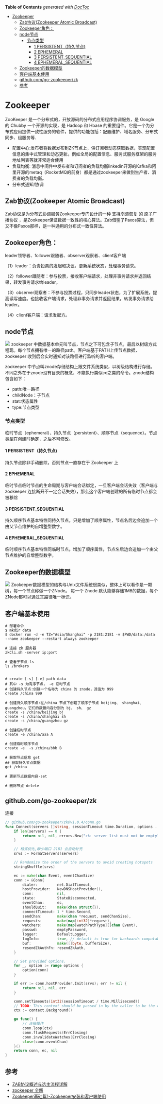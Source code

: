 <!-- START doctoc generated TOC please keep comment here to allow auto update -->
<!-- DON'T EDIT THIS SECTION, INSTEAD RE-RUN doctoc TO UPDATE -->
**Table of Contents**  *generated with [DocToc](https://github.com/thlorenz/doctoc)*

- [Zookeeper](#zookeeper)
  - [Zab协议(Zookeeper Atomic Broadcast)](#zab%E5%8D%8F%E8%AE%AEzookeeper-atomic-broadcast)
  - [Zookeeper角色：](#zookeeper%E8%A7%92%E8%89%B2)
  - [node节点](#node%E8%8A%82%E7%82%B9)
    - [节点类型](#%E8%8A%82%E7%82%B9%E7%B1%BB%E5%9E%8B)
      - [1 PERSISTENT（持久节点)](#1-persistent%E6%8C%81%E4%B9%85%E8%8A%82%E7%82%B9)
      - [2 EPHEMERAL](#2-ephemeral)
      - [3 PERSISTENT_SEQUENTIAL](#3-persistent_sequential)
      - [4 EPHEMERAL_SEQUENTIAL](#4-ephemeral_sequential)
  - [Zookeeper的数据模型](#zookeeper%E7%9A%84%E6%95%B0%E6%8D%AE%E6%A8%A1%E5%9E%8B)
  - [客户端基本使用](#%E5%AE%A2%E6%88%B7%E7%AB%AF%E5%9F%BA%E6%9C%AC%E4%BD%BF%E7%94%A8)
  - [github.com/go-zookeeper/zk](#githubcomgo-zookeeperzk)
  - [参考](#%E5%8F%82%E8%80%83)

<!-- END doctoc generated TOC please keep comment here to allow auto update -->

# Zookeeper
ZooKeeper 是一个分布式的，开放源码的分布式应用程序协调服务，是 Google 的 Chubby 一个开源的实现，是 Hadoop 和 Hbase 的重要组件。它是一个为分布式应用提供一致性服务的软件，提供的功能包括：配置维护、域名服务、分布式同步、组服务等.

- 配置中心:发布者将数据发布到ZK节点上，供订阅者动态获取数据，实现配置信息的集中式管理和动态更新。例如全局的配置信息、服务式服务框架的服务地址列表等就非常适合使用
- 负载均衡: 消息中间件中发布者和订阅者的负载均衡linkedin开源的Kafka和阿里开源的metaq（RocketMQ的前身）都是通过zookeeper来做到生产者、消费者的负载均衡。
- 分布式通知/协调


## Zab协议(Zookeeper Atomic Broadcast)

Zab协议是为分布式协调服务Zookeeper专门设计的一种 支持崩溃恢复 的 原子广播协议 ，是Zookeeper保证数据一致性的核心算法。Zab借鉴了Paxos算法，但又不像Paxos那样，是一种通用的分布式一致性算法。


## Zookeeper角色：
leader领导者、follower跟随者、observer观察者、client客户端

（1）leader：负责投票的发起和决议，更新系统状态，处理事务请求。

（2）follower跟随者：参与投票，接收客户端请求，处理非事务请求并返回结果，转发事务请求给leader。

（3）observer观察者：不参与投票过程，只同步leader状态，为了扩展系统，提高读写速度。也接收客户端请求，处理非事务请求并返回结果，转发事务请求给leader。

（4）client客户端：请求发起方。


## node节点
![](.zookeeper_images/zookeeper_node.png)
zookeeper 中数据基本单元叫节点，节点之下可包含子节点，最后以树级方式程现。每个节点拥有唯一的路径path。客户端基于PATH上传节点数据，zookeeper 收到后会实时通知对该路径进行监听的客户端。

zookeeper 中节点叫znode存储结构上跟文件系统类似，以树级结构进行存储。不同之外在于znode没有目录的概念，不能执行类似cd之类的命令。znode结构包含如下：

- path:唯一路径
- childNode：子节点
- stat:状态属性
- type:节点类型

### 节点类型
临时节点（ephemeral）、持久节点（persistent）、顺序节点（sequence）。节点类型在创建时确定，之后不可修改。

#### 1 PERSISTENT（持久节点)

持久节点除非手动删除，否则节点一直存在于 Zookeeper 上

#### 2 EPHEMERAL
临时节点临时节点的生命周期与客户端会话绑定，一旦客户端会话失效（客户端与zookeeper 连接断开不一定会话失效），那么这个客户端创建的所有临时节点都会被移除


#### 3 PERSISTENT_SEQUENTIAL
持久顺序节点基本特性同持久节点，只是增加了顺序属性，节点名后边会追加一个由父节点维护的自增整型数字。

#### 4 EPHEMERAL_SEQUENTIAL
临时顺序节点基本特性同临时节点，增加了顺序属性，节点名后边会追加一个由父节点维护的自增整型数字。

## Zookeeper的数据模型
![](.zookeeper_images/zookeeper_data_structure.png)
Zookeeper数据模型的结构与Unix文件系统很类似，整体上可以看作是一颗树，每一个节点称做一个ZNode。
每一个 Znode 默认能够存储1MB的数据，每个ZNode都可以通过其路径唯一标识。


## 客户端基本使用

```shell
# 部署命令
$ mkdir data
$ docker run -d -e TZ="Asia/Shanghai" -p 2181:2181 -v $PWD/data:/data --name zookeeper --restart always zookeeper
```

```shell
# 连接 zk 服务器
zkCli.sh -server ip:port

# 查看子节点-ls
ls /brokers


# create [-s] [-e] path data   
# 其中 -s 为有序节点， -e 临时节点
# 创建持久节点:创建一个名称为 china 的 znode，其值为 999
create /china 999

# 创建持久顺序节点:在/china 节点下创建了顺序子节点 beijing、 shanghai、 guangzhou，它们的数据内容分别为 bj、 sh、 gz
create -s /china/beijing bj
create -s /china/shanghai sh
create -s /china/guangzhou gz

# 创建临时节点
create -e /china/aaa A

# 创建临时顺序节点
create -e  -s /china/bbb B

# 获取节点信息 get
## 获取持久节点数据
get /china

# 更新节点数据内容-set

# 删除节点-delete
```



## github.com/go-zookeeper/zk


连接

```go
// github.com/go-zookeeper/zk@v1.0.4/conn.go
func Connect(servers []string, sessionTimeout time.Duration, options ...connOption) (*Conn, <-chan Event, error) {
	if len(servers) == 0 {
		return nil, nil, errors.New("zk: server list must not be empty")
	}

	// 格式优化,缺少端口 2181 会自动补充
	srvs := FormatServers(servers)

	// Randomize the order of the servers to avoid creating hotspots
	stringShuffle(srvs)

	ec := make(chan Event, eventChanSize)
	conn := &Conn{
		dialer:         net.DialTimeout,
		hostProvider:   NewDNSHostProvider(),
		conn:           nil,
		state:          StateDisconnected,
		eventChan:      ec,
		shouldQuit:     make(chan struct{}),
		connectTimeout: 1 * time.Second,
		sendChan:       make(chan *request, sendChanSize),
		requests:       make(map[int32]*request),
		watchers:       make(map[watchPathType][]chan Event),
		passwd:         emptyPassword,
		logger:         DefaultLogger,
		logInfo:        true, // default is true for backwards compatability
		buf:            make([]byte, bufferSize),
		resendZkAuthFn: resendZkAuth,
	}

	// Set provided options.
	for _, option := range options {
		option(conn)
	}

	if err := conn.hostProvider.Init(srvs); err != nil {
		return nil, nil, err
	}

	conn.setTimeouts(int32(sessionTimeout / time.Millisecond))
	// TODO: This context should be passed in by the caller to be the connection lifecycle context.
	ctx := context.Background()

	go func() {
		// 连接操作
		conn.loop(ctx)
		conn.flushRequests(ErrClosing)
		conn.invalidateWatches(ErrClosing)
		close(conn.eventChan)
	}()
	return conn, ec, nil
}
```


## 参考

- [ZAB协议概述与选主流程详解](https://github.com/h2pl/JavaTutorial/blob/master/docs/distributed/practice/%E6%90%9E%E6%87%82%E5%88%86%E5%B8%83%E5%BC%8F%E6%8A%80%E6%9C%AF%EF%BC%9AZAB%E5%8D%8F%E8%AE%AE%E6%A6%82%E8%BF%B0%E4%B8%8E%E9%80%89%E4%B8%BB%E6%B5%81%E7%A8%8B%E8%AF%A6%E8%A7%A3.md)
- [zookeeper 全解](https://blog.csdn.net/General_zy/article/details/129233373)
- [Zookeeper基础篇1-Zookeeper安装和客户端使用](https://juejin.cn/post/7098311052831653919)